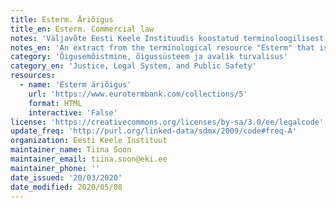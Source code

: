 ```yaml
---
title: Esterm. Äriõigus
title_en: Esterm. Commercial law
notes: 'Väljavõte Eesti Keele Instituudis koostatud terminoloogilisest ressursist "Esterm". "Esterm" on mitmekeelne terminibaas, mis sisaldab termineid peamiselt Eesti Vabariigi ja Euroopa Liidu õigusaktidest. Terminibaas sisaldab terminoloogiat enam kui 50 domeenist.'
notes_en: 'An extract from the terminological resource "Esterm" that is compiled in the Institute of the Estonian Language. "Esterm" is a multilingual termbase which includes terms mainly from the legal acts of the Republic of Estonia and the European Union. The termbase contains terminology from more than 50 domains.'
category: 'Õigusemõistmine, õigussüsteem ja avalik turvalisus'
category_en: 'Justice, Legal System, and Public Safety'
resources:
  - name: 'Esterm äriõigus'
    url: 'https://www.eurotermbank.com/collections/5'
    format: HTML
    interactive: 'False'
license: 'https://creativecommons.org/licenses/by-sa/3.0/ee/legalcode'
update_freq: 'http://purl.org/linked-data/sdmx/2009/code#freq-A'
organization: Eesti Keele Instituut
maintainer_name: Tiina Soon
maintainer_email: tiina.soon@eki.ee
maintainer_phone: ''
date_issued: '20/03/2020'
date_modified: 2020/05/08
---
```

